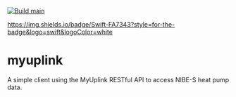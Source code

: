 [![Build main](https://github.com/tkausch/MyUplink2/actions/workflows/swift.yml/badge.svg)](https://github.com/tkausch/MyUplink2/actions/workflows/swift.yml)

https://img.shields.io/badge/Swift-FA7343?style=for-the-badge&logo=swift&logoColor=white

# myuplink
A simple client using the MyUplink RESTful API to access NIBE-S heat pump data.

